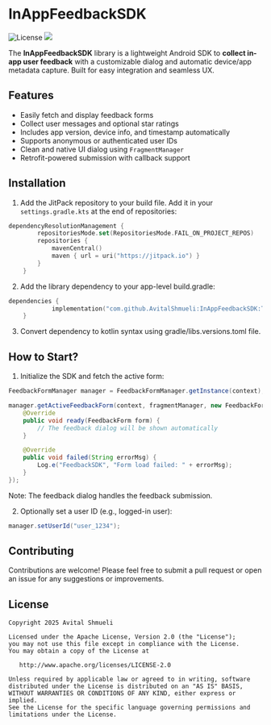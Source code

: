  # InAppFeedbackSDK
![License](https://img.shields.io/badge/license-Apache%202.0-blue.svg)
[![](https://jitpack.io/v/AvitalShmueli/InAppFeedbackSDK.svg)](https://jitpack.io/#AvitalShmueli/InAppFeedbackSDK)

The **InAppFeedbackSDK** library is a lightweight Android SDK to **collect in-app user feedback** with a customizable dialog and automatic device/app metadata capture. Built for easy integration and seamless UX.


## Features

- Easily fetch and display feedback forms
- Collect user messages and optional star ratings
- Includes app version, device info, and timestamp automatically
- Supports anonymous or authenticated user IDs
- Clean and native UI dialog using `FragmentManager`
- Retrofit-powered submission with callback support


## Installation

1. Add the JitPack repository to your build file. Add it in your `settings.gradle.kts` at the end of repositories:
```kotlin
dependencyResolutionManagement {
		repositoriesMode.set(RepositoriesMode.FAIL_ON_PROJECT_REPOS)
		repositories {
			mavenCentral()
			maven { url = uri("https://jitpack.io") }
		}
	}
```

2. Add the library dependency to your app-level build.gradle:
```kotlin
dependencies {
	        implementation("com.github.AvitalShmueli:InAppFeedbackSDK:Tag")
	}
```
3. Convert dependency to kotlin syntax using gradle/libs.versions.toml file.

## How to Start?
1. Initialize the SDK and fetch the active form:
```java
FeedbackFormManager manager = FeedbackFormManager.getInstance(context);

manager.getActiveFeedbackForm(context, fragmentManager, new FeedbackFormManager.FeedbackFormCallback<FeedbackForm>() {
    @Override
    public void ready(FeedbackForm form) {
        // The feedback dialog will be shown automatically
    }

    @Override
    public void failed(String errorMsg) {
        Log.e("FeedbackSDK", "Form load failed: " + errorMsg);
    }
});
```
   Note: The feedback dialog handles the feedback submission.

2. Optionally set a user ID (e.g., logged-in user):
```java
manager.setUserId("user_1234");
```
## Contributing

Contributions are welcome! Please feel free to submit a pull request or open an issue for any suggestions or improvements.

## License

    Copyright 2025 Avital Shmueli

    Licensed under the Apache License, Version 2.0 (the "License");
    you may not use this file except in compliance with the License.
    You may obtain a copy of the License at

       http://www.apache.org/licenses/LICENSE-2.0

    Unless required by applicable law or agreed to in writing, software
    distributed under the License is distributed on an "AS IS" BASIS,
    WITHOUT WARRANTIES OR CONDITIONS OF ANY KIND, either express or implied.
    See the License for the specific language governing permissions and
    limitations under the License.
